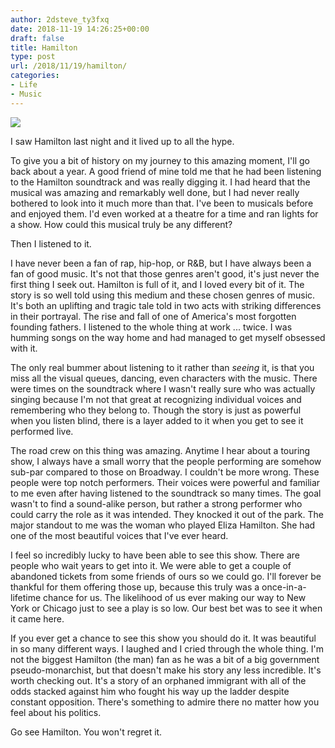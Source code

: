 ```yaml
---
author: 2dsteve_ty3fxq
date: 2018-11-19 14:26:25+00:00
draft: false
title: Hamilton
type: post
url: /2018/11/19/hamilton/
categories:
- Life
- Music
---
```



![](https://www.2dsteve.com/wp-content/uploads/2018/11/BdPRLMDETTGA6M4YcWOKRj2SqxE5myFLtcR5Z7cGXDGWCPMDsBZ7PX8bsLCd6MS1Q.jpg)






I saw Hamilton last night and it lived up to all the hype.







To give you a bit of history on my journey to this amazing moment, I'll go back about a year. A good friend of mine told me that he had been listening to the Hamilton soundtrack and was really digging it. I had heard that the musical was amazing and remarkably well done, but I had never really bothered to look into it much more than that. I've been to musicals before and enjoyed them. I'd even worked at a theatre for a time and ran lights for a show. How could this musical truly be any different?







Then I listened to it. 







I have never been a fan of rap, hip-hop, or R&B, but I have always been a fan of good music. It's not that those genres aren't good, it's just never the first thing I seek out. Hamilton is full of it, and I loved every bit of it. The story is so well told using this medium and these chosen genres of music. It's both an uplifting and tragic tale told in two acts with striking differences in their portrayal. The rise and fall of one of America's most forgotten founding fathers. I listened to the whole thing at work ... twice. I was humming songs on the way home and had managed to get myself obsessed with it. 







The only real bummer about listening to it rather than *seeing* it, is that you miss all the visual queues, dancing, even characters with the music. There were times on the soundtrack where I wasn't really sure who was actually singing because I'm not that great at recognizing individual voices and remembering who they belong to. Though the story is just as powerful when you listen blind, there is a layer added to it when you get to see it performed live.







The road crew on this thing was amazing. Anytime I hear about a touring show, I always have a small worry that the people performing are somehow sub-par compared to those on Broadway. I couldn't be more wrong. These people were top notch performers. Their voices were powerful and familiar to me even after having listened to the soundtrack so many times. The goal wasn't to find a sound-alike person, but rather a strong performer who could carry the role as it was intended. They knocked it out of the park. The major standout to me was the woman who played Eliza Hamilton. She had one of the most beautiful voices that I've ever heard.







I feel so incredibly lucky to have been able to see this show. There are people who wait years to get into it. We were able to get a couple of abandoned tickets from some friends of ours so we could go. I'll forever be thankful for them offering those up, because this truly was a once-in-a-lifetime chance for us. The likelihood of us ever making our way to New York or Chicago just to see a play is so low. Our best bet was to see it when it came here. 







If you ever get a chance to see this show you should do it. It was beautiful in so many different ways. I laughed and I cried through the whole thing. I'm not the biggest Hamilton (the man) fan as he was a bit of a big government pseudo-monarchist, but that doesn't make his story any less incredible. It's worth checking out. It's a story of an orphaned immigrant with all of the odds stacked against him who fought his way up the ladder despite constant opposition. There's something to admire there no matter how you feel about his politics. 







Go see Hamilton. You won't regret it. 



